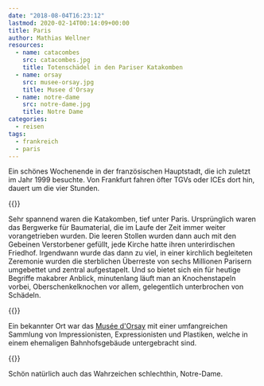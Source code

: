 ```yaml
---
date: "2018-08-04T16:23:12"
lastmod: 2020-02-14T00:14:09+00:00
title: Paris
author: Mathias Wellner
resources:
  - name: catacombes
    src: catacombes.jpg
    title: Totenschädel in den Pariser Katakomben
  - name: orsay
    src: musee-orsay.jpg
    title: Musee d'Orsay
  - name: notre-dame
    src: notre-dame.jpg
    title: Notre Dame
categories:
  - reisen
tags:
  - frankreich
  - paris
---
```

Ein schönes Wochenende in der französischen Hauptstadt, die ich zuletzt im Jahr 1999 besuchte. Von Frankfurt fahren öfter TGVs oder ICEs dort hin, dauert um die vier Stunden. 
<!--more-->

{{<responsive-image name="catacombes">}}

Sehr spannend waren die Katakomben, tief unter Paris. Ursprünglich waren das Bergwerke für Baumaterial, die im Laufe der Zeit immer weiter vorangetrieben wurden. Die leeren Stollen wurden dann auch mit den Gebeinen Verstorbener gefüllt, jede Kirche hatte ihren unterirdischen Friedhof. Irgendwann wurde das dann zu viel, in einer kirchlich begleiteten Zeremonie wurden die sterblichen Überreste von sechs Millionen Parisern umgebettet und zentral aufgestapelt. Und so bietet sich ein für heutige Begriffe makabrer Anblick, minutenlang läuft man an Knochenstapeln vorbei, Oberschenkelknochen vor allem, gelegentlich unterbrochen von Schädeln. 

{{<responsive-image name="orsay">}}

Ein bekannter Ort war das [Musée d'Orsay](http://www.musee-orsay.fr/de/startseite.html?cHash=23f8ad1e47) mit einer umfangreichen Sammlung von Impressionisten, Expressionisten und Plastiken, welche in einem ehemaligen Bahnhofsgebäude untergebracht sind. 

{{<responsive-image name="notre-dame">}}

Schön natürlich auch das Wahrzeichen schlechthin, Notre-Dame. 

